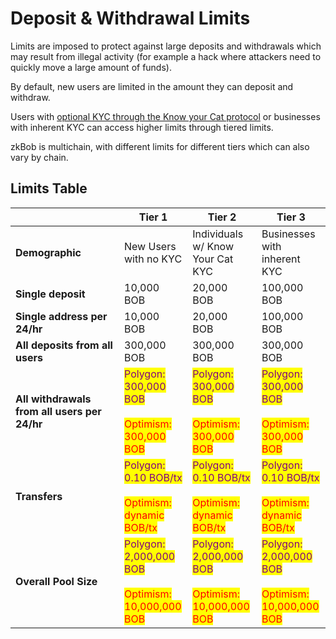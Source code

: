 # Deposit & Withdrawal Limits

Limits are imposed to protect against large deposits and withdrawals which may result from illegal activity (for example a hack where attackers need to quickly move a large amount of funds).&#x20;

By default, new users are limited in the amount they can deposit and withdraw.&#x20;

Users with [optional KYC through the Know your Cat protocol](../zkbob-app/optional-kyc.md) or businesses with inherent KYC can access higher limits through tiered limits.

zkBob is multichain, with different limits for different tiers which can also vary by chain.

## Limits Table

<table><thead><tr><th width="158"> </th><th>Tier 1 </th><th>Tier 2 </th><th>Tier 3</th></tr></thead><tbody><tr><td><strong>Demographic</strong></td><td>New Users with no KYC</td><td>Individuals w/ Know Your Cat KYC</td><td>Businesses with inherent KYC</td></tr><tr><td><strong>Single deposit</strong> </td><td>10,000 <br>BOB</td><td>20,000 <br>BOB</td><td>100,000 <br>BOB</td></tr><tr><td><strong>Single address per 24/hr</strong></td><td>10,000 <br>BOB</td><td>20,000 <br>BOB</td><td>100,000 <br>BOB</td></tr><tr><td><strong>All deposits from all users</strong></td><td>300,000 <br>BOB </td><td>300,000 <br>BOB</td><td>300,000 <br>BOB</td></tr><tr><td><strong>All withdrawals from all users per 24/hr</strong></td><td><mark style="color:purple;">Polygon:</mark> <br><mark style="color:purple;">300,000 BOB</mark><br><br><mark style="color:red;">Optimism:</mark> <br><mark style="color:red;">300,000 BOB</mark></td><td><mark style="color:purple;">Polygon:</mark> <br><mark style="color:purple;">300,000 BOB</mark><br><br><mark style="color:red;">Optimism:</mark> <br><mark style="color:red;">300,000 BOB</mark></td><td><mark style="color:purple;">Polygon:</mark> <br><mark style="color:purple;">300,000 BOB</mark><br><br><mark style="color:red;">Optimism:</mark> <br><mark style="color:red;">300,000 BOB</mark></td></tr><tr><td><strong>Transfers</strong></td><td><mark style="color:purple;">Polygon: 0.10 BOB/tx</mark><br><br><mark style="color:red;">Optimism:</mark><br><mark style="color:red;">dynamic BOB/tx</mark></td><td><mark style="color:purple;">Polygon: 0.10 BOB/tx</mark><br><br><mark style="color:red;">Optimism:</mark><br><mark style="color:red;">dynamic  BOB/tx</mark></td><td><mark style="color:purple;">Polygon: 0.10 BOB/tx</mark><br><br><mark style="color:red;">Optimism:</mark><br><mark style="color:red;">dynamic  BOB/tx</mark></td></tr><tr><td><strong>Overall Pool Size</strong></td><td><mark style="color:purple;">Polygon:</mark> <br><mark style="color:purple;">2,000,000 BOB</mark><br><br><mark style="color:red;">Optimism:</mark> <br><mark style="color:red;">10,000,000 BOB</mark></td><td><mark style="color:purple;">Polygon:</mark> <br><mark style="color:purple;">2,000,000 BOB</mark><br><br><mark style="color:red;">Optimism:</mark> <br><mark style="color:red;">10,000,000 BOB</mark></td><td><mark style="color:purple;">Polygon:</mark> <br><mark style="color:purple;">2,000,000 BOB</mark><br><br><mark style="color:red;">Optimism:</mark> <br><mark style="color:red;">10,000,000 BOB</mark></td></tr></tbody></table>



